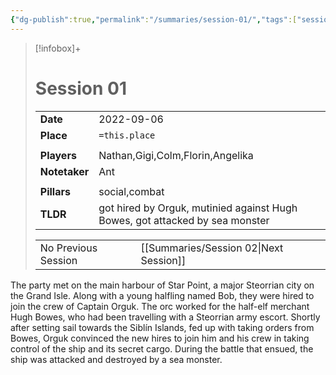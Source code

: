 ```yaml
---
{"dg-publish":true,"permalink":"/summaries/session-01/","tags":["session"]}
---
```


> [!infobox]+
> # Session 01
> 
> | | |
> | --- | --- |
> | **Date** | 2022-09-06 |
> | **Place** | `=this.place` |
> | | | 
> | **Players** | Nathan,Gigi,Colm,Florin,Angelika |
> | **Notetaker** | Ant |
> | | | 
> | **Pillars** | social,combat | 
> | **TLDR** | got hired by Orguk, mutinied against Hugh Bowes, got attacked by sea monster |
> 
> | | |
> | --- | --- |
> | No Previous Session | [[Summaries/Session 02\|Next Session]] |

The party met on the main harbour of Star Point, a major Steorrian city on the Grand Isle. Along with a young halfling named Bob, they were hired to join the crew of Captain Orguk. The orc worked for the half-elf merchant Hugh Bowes, who had been travelling with a Steorrian army escort. Shortly after setting sail towards the Siblín Islands, fed up with taking orders from Bowes, Orguk convinced the new hires to join him and his crew in taking control of the ship and its secret cargo. During the battle that ensued, the ship was attacked and destroyed by a sea monster.